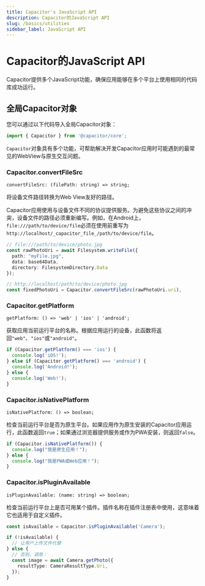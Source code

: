 ```yaml
---
title: Capacitor's JavaScript API
description: Capacitor的JavaScript API
slug: /basics/utilities
sidebar_label: JavaScript API
---
```


# Capacitor的JavaScript API

Capacitor提供多个JavaScript功能，确保应用能够在多个平台上使用相同的代码库成功运行。

## 全局Capacitor对象

您可以通过以下代码导入全局Capacitor对象：

```typescript
import { Capacitor } from '@capacitor/core';
```

`Capacitor`对象具有多个功能，可帮助解决开发Capacitor应用时可能遇到的最常见的WebView与原生交互问题。

### Capacitor.convertFileSrc

`convertFileSrc: (filePath: string) => string;`

将设备文件路径转换为Web View友好的路径。

Capacitor应用使用与设备文件不同的协议提供服务。为避免这些协议之间的冲突，设备文件的路径必须重新编写。例如，在Android上，`file:///path/to/device/file`必须在使用前重写为`http://localhost/_capacitor_file_/path/to/device/file`。

```typescript
// file:///path/to/device/photo.jpg
const rawPhotoUri = await Filesystem.writeFile({
  path: "myFile.jpg",
  data: base64Data,
  directory: FilesystemDirectory.Data
});

// http://localhost/path/to/device/photo.jpg
const fixedPhotoUri = Capacitor.convertFileSrc(rawPhotoUri.uri),
```

### Capacitor.getPlatform

`getPlatform: () => 'web' | 'ios' | 'android';`

获取应用当前运行平台的名称。根据应用运行的设备，此函数将返回`"web"`、`"ios"`或`"android"`。

```typescript
if (Capacitor.getPlatform() === 'ios') {
  console.log('iOS!');
} else if (Capacitor.getPlatform() === 'android') {
  console.log('Android!');
} else {
  console.log('Web!');
}
```

### Capacitor.isNativePlatform

`isNativePlatform: () => boolean;`

检查当前运行平台是否为原生平台。如果应用作为原生安装的Capacitor应用运行，此函数返回`true`；如果通过浏览器提供服务或作为PWA安装，则返回`false`。

```typescript
if (Capacitor.isNativePlatform()) {
  console.log("我是原生应用！");
} else {
  console.log("我是PWA或Web应用！");
}
```

### Capacitor.isPluginAvailable

`isPluginAvailable: (name: string) => boolean;`

检查当前运行平台上是否可用某个插件。插件名称在插件注册表中使用，这意味着它也适用于自定义插件。

```typescript
const isAvailable = Capacitor.isPluginAvailable('Camera');

if (!isAvailable) {
  // 让用户上传文件代替
} else {
  // 否则，调用：
  const image = await Camera.getPhoto({
    resultType: CameraResultType.Uri,
  });
}
```
